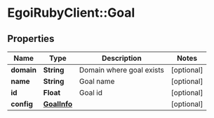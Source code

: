 # EgoiRubyClient::Goal

## Properties
Name | Type | Description | Notes
------------ | ------------- | ------------- | -------------
**domain** | **String** | Domain where goal exists | [optional] 
**name** | **String** | Goal name | [optional] 
**id** | **Float** | Goal id | [optional] 
**config** | [**GoalInfo**](GoalInfo.md) |  | [optional] 


